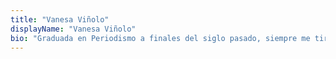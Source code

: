 ```yaml
---
title: "Vanesa Viñolo"
displayName: "Vanesa Viñolo"
bio: "Graduada en Periodismo a finales del siglo pasado, siempre me tiró lo de contar historias copa en mano. Centrada en revistas especializadas (redactora jefe de Vivir el Vino, Subdirectora de la extinta Vino+Gastronomía, dtora. de catas de La Nariz de Oro y de la guía de Vinos Los 300 Mejores Vinos de España...), actualmente colaboro en PlanetaVino, con El Señor Martín –un precioso proyecto de un restaurante marinero– y con Etheria magazine."
---
```




